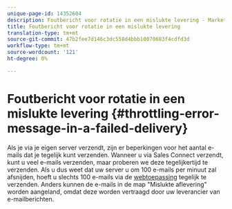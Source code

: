 ```yaml
---
unique-page-id: 14352604
description: Foutbericht voor rotatie in een mislukte levering - Marketo Docs - Productdocumentatie
title: Foutbericht voor rotatie in een mislukte levering
translation-type: tm+mt
source-git-commit: 47b2fee7d146c3dc558d4bbb10070683f4cdfd3d
workflow-type: tm+mt
source-wordcount: '121'
ht-degree: 0%

---
```



# Foutbericht voor rotatie in een mislukte levering {#throttling-error-message-in-a-failed-delivery}

Als je via je eigen server verzendt, zijn er beperkingen voor het aantal e-mails dat je tegelijk kunt verzenden. Wanneer u via Sales Connect verzendt, kunt u veel e-mails verzenden, maar proberen we deze tegelijkertijd te verzenden. Als u dus weet dat uw server u om 100 e-mails per minuut zal afsnijden, hoeft u slechts 100 e-mails via de [webtoepassing](http://toutapp.com/login) tegelijk te verzenden. Anders kunnen de e-mails in de map &quot;Mislukte aflevering&quot; worden aangeland, omdat deze worden vertraagd door uw leverancier van e-mailberichten.
